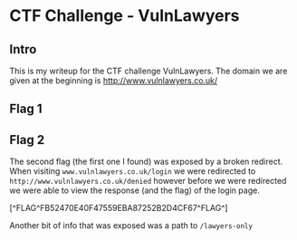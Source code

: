 # CTF Challenge - VulnLawyers

## Intro

This is my writeup for the CTF challenge VulnLawyers. The domain we are given at the beginning is http://www.vulnlawyers.co.uk/

## Flag 1


## Flag 2

The second flag (the first one I found) was exposed by a broken redirect. When visiting `www.vulnlawyers.co.uk/login` we were redirected to `http://www.vulnlawyers.co.uk/denied` however before we were redirected we were able to view the response (and the flag) of the login page.

[^FLAG^FB52470E40F47559EBA87252B2D4CF67^FLAG^]

Another bit of info that was exposed was a path to `/lawyers-only`